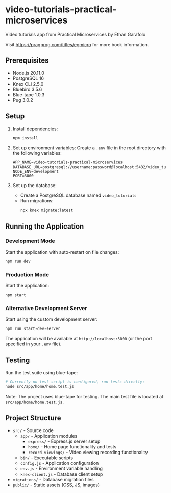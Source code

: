 # video-tutorials-practical-microservices
Video tutorials app from Practical Microservices by Ethan Garafolo

Visit https://pragprog.com/titles/egmicro for more book information.

## Prerequisites
- Node.js 20.11.0
- PostgreSQL 16
- Knex CLI 2.5.0
- Bluebird 3.5.6
- Blue-tape 1.0.3
- Pug 3.0.2

## Setup

1. Install dependencies:
   ```bash
   npm install
   ```

2. Set up environment variables:
   Create a `.env` file in the root directory with the following variables:
   ```
   APP_NAME=video-tutorials-practical-microservices
   DATABASE_URL=postgresql://username:password@localhost:5432/video_tutorials
   NODE_ENV=development
   PORT=3000
   ```

3. Set up the database:
   - Create a PostgreSQL database named `video_tutorials`
   - Run migrations:
     ```bash
     npx knex migrate:latest
     ```

## Running the Application

### Development Mode
Start the application with auto-restart on file changes:
```bash
npm run dev
```

### Production Mode
Start the application:
```bash
npm start
```

### Alternative Development Server
Start using the custom development server:
```bash
npm run start-dev-server
```

The application will be available at `http://localhost:3000` (or the port specified in your `.env` file).

## Testing

Run the test suite using blue-tape:
```bash
# Currently no test script is configured, run tests directly:
node src/app/home/home.test.js
```

Note: The project uses blue-tape for testing. The main test file is located at `src/app/home/home.test.js`.

## Project Structure

- `src/` - Source code
  - `app/` - Application modules
    - `express/` - Express.js server setup
    - `home/` - Home page functionality and tests
    - `record-viewings/` - Video viewing recording functionality
  - `bin/` - Executable scripts
  - `config.js` - Application configuration
  - `env.js` - Environment variable handling
  - `knex-client.js` - Database client setup
- `migrations/` - Database migration files
- `public/` - Static assets (CSS, JS, images)
